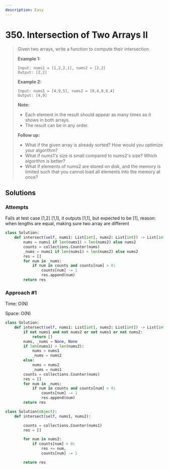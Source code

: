 ```yaml
---
description: Easy
---
```


# 350. Intersection of Two Arrays II

> Given two arrays, write a function to compute their intersection.
>
> **Example 1:**
>
> ```text
> Input: nums1 = [1,2,2,1], nums2 = [2,2]
> Output: [2,2]
> ```
>
> **Example 2:**
>
> ```text
> Input: nums1 = [4,9,5], nums2 = [9,4,9,8,4]
> Output: [4,9]
> ```
>
> **Note:**
>
> * Each element in the result should appear as many times as it shows in both arrays.
> * The result can be in any order.
>
> **Follow up:**
>
> * What if the given array is already sorted? How would you optimize your algorithm?
> * What if nums1's size is small compared to nums2's size? Which algorithm is better?
> * What if elements of nums2 are stored on disk, and the memory is limited such that you cannot load all elements into the memory at once?

## Solutions

### Attempts

Fails at test case \[1,2\] \[1,1\], it outputs \[1,1\], but expected to be \[1\], reason: when lengths are equal, making sure two array are different

```python
class Solution:
    def intersect(self, nums1: List[int], nums2: List[int]) -> List[int]:
        nums = nums1 if len(nums1) > len(nums2) else nums2
        counts = collections.Counter(nums)
        _nums = nums1 if len(nums1) < len(nums2) else nums2
        res = []
        for num in _nums:
            if num in counts and counts[num] > 0:
                counts[num] -= 1
                res.append(num)
        return res
```

### Approach \#1

Time: O\(N\)

Space: O\(N\)

```python
class Solution:
    def intersect(self, nums1: List[int], nums2: List[int]) -> List[int]:
        if not nums1 and not nums2 or not nums1 or not nums2:
            return []
        nums, _nums = None, None
        if len(nums1) > len(nums2):
            nums = nums1
            _nums = nums2
        else:
            nums = nums2
            _nums = nums1
        counts = collections.Counter(nums)
        res = []
        for num in _nums:
            if num in counts and counts[num] > 0:
                counts[num] -= 1
                res.append(num)
        return res
```

```python
class Solution(object):
    def intersect(self, nums1, nums2):

        counts = collections.Counter(nums1)
        res = []

        for num in nums2:
            if counts[num] > 0:
                res += num,
                counts[num] -= 1

        return res
```

